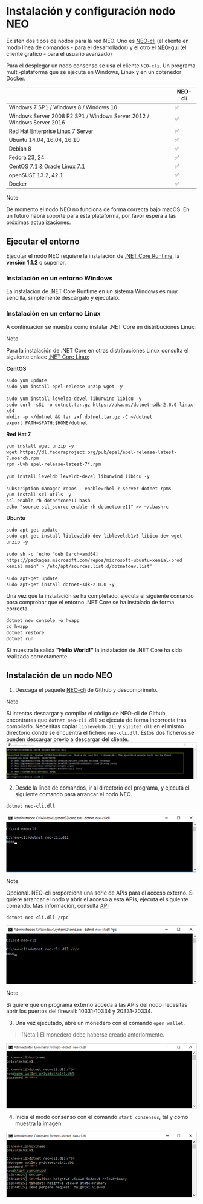 # Instalación y configuración nodo NEO

Existen dos tipos de nodos para la red NEO. Uno es [NEO-cli](https://github.com/neo-project/neo-cli/releases) (el cliente en modo línea de comandos - para el desarrollador) y el otro el [NEO-gui](https://www.neo.org/download) (el cliente gráfico - para el usuario avanzado)

Para el desplegar un nodo consenso se usa el cliente `NEO-cli`. Un programa multi-plataforma que se ejecuta en Windows, Linux y en un cotenedor Docker.

|                                   | NEO-cli |
| --------------------------------- | ----------------- |
| Windows 7 SP1 / Windows 8 / Windows 10| ✅              |
| Windows Server 2008 R2 SP1 / Windows Server 2012 / Windows Server 2016       | ✅                 |
| Red Hat Enterprise Linux 7 Server | ✅                 |
| Ubuntu 14.04, 16.04, 16.10        | ✅                 |
| Debian 8                          | ✅                 |
| Fedora 23, 24                     | ✅                 |
| CentOS 7.1 & Oracle Linux 7.1     | ✅                 |
| openSUSE 13.2, 42.1               | ✅                 |
| Docker                            | ✅                 |

> [!NOTE]
> De momento el nodo NEO no funciona de forma correcta bajo macOS. En un futuro habrá soporte para esta plataforma, por favor espera a las próximas actualizaciones.


## Ejecutar el entorno

Ejecutar el nodo NEO requiere la instalación de [.NET Core Runtime](https://www.microsoft.com/net/download/core#/runtime), la **versión 1.1.2** o superior.

### Instalación en un entorno Windows

La instalación de .NET Core Runtime en un sistema Windows es muy sencilla, simplemente descárgalo y ejecútalo.

### Instalación en un entorno Linux

A continuación se muestra como instalar .NET Core en distribuciones Linux:

> [!NOTE]
> Para la instalación de .NET Core en otras distribuciones Linux consulta el siguiente enlace [.NET Core Linux](https://www.microsoft.com/net/core#linuxredhat) 

**CentOS**

```
sudo yum update
sudo yum install epel-release unzip wget -y

sudo yum install leveldb-devel libunwind libicu -y 
sudo curl -sSL -o dotnet.tar.gz https://aka.ms/dotnet-sdk-2.0.0-linux-x64
mkdir -p ~/dotnet && tar zxf dotnet.tar.gz -C ~/dotnet
export PATH=$PATH:$HOME/dotnet
```

**Red Hat 7**

```
yum install wget unzip -y
wget https://dl.fedoraproject.org/pub/epel/epel-release-latest-7.noarch.rpm
rpm -Uvh epel-release-latest-7*.rpm

yum install leveldb leveldb-devel libunwind libicu -y

subscription-manager repos --enable=rhel-7-server-dotnet-rpms
yum install scl-utils -y
scl enable rh-dotnetcore11 bash
echo "source scl_source enable rh-dotnetcore11" >> ~/.bashrc
```

**Ubuntu**

```
sudo apt-get update
sudo apt-get install libleveldb-dev libleveldb1v5 libicu-dev wget unzip -y

sudo sh -c 'echo "deb [arch=amd64] https://packages.microsoft.com/repos/microsoft-ubuntu-xenial-prod xenial main" > /etc/apt/sources.list.d/dotnetdev.list' 

sudo apt-get update
sudo apt-get install dotnet-sdk-2.0.0 -y
```

Una vez que la instalación se ha completado, ejecuta el siguiente comando para comprobar que el entorno .NET Core se ha instalado de forma correcta.

```
dotnet new console -o hwapp
cd hwapp
dotnet restore
dotnet run
```

Si muestra la salida **"Hello World!"** la instalación de .NET Core ha sido realizada correctamente.

## Instalación de un nodo NEO

1. Descaga el paquete [NEO-cli](https://github.com/neo-project/neo-cli/releases) de Github y descomprímelo.

> [!NOTE]
> Si intentas descargar y compilar el código de NEO-cli de Github, encontraras que `dotnet neo-cli.dll` se ejecuta de forma incorrecta tras compilarlo. Necesitas copiar `libleveldb.dll` y `sqlite3.dll` en el mismo directorio donde se encuentra el fichero `neo-cli.dll`. Estos dos ficheros se pueden descargar previo a descargar del cliente.
><img style="vertical-align: middle" src="assets/setup/setup_1.png">
2. Desde la línea de comandos, ir al directorio del programa, y ejecuta el siguiente comando para arrancar el nodo NEO. 

```
dotnet neo-cli.dll
```

<img style="vertical-align: middle" src="assets/setup/setup_2.png">

> [!NOTE]
> Opcional. NEO-cli proporciona una serie de APIs para el acceso externo. Si quiere arrancar el nodo y abrir el acceso a 
>esta APIs, ejecuta el siguiente comando. Más información, consulta [API](api.md)

```
dotnet neo-cli.dll /rpc
```

<img style="vertical-align: middle" src="assets/setup/setup_3.png">

> [!NOTE]
> Si quiere que un programa externo acceda a las APIs del nodo necesitas abrir los puertos del firewall: 10331-10334 y 20331-20334.

3. Una vez ejecutado, abre un monedero con el comando `open wallet`.
> [Nota!] El monedero debe haberse creado anteriormente. 

<img style="vertical-align: middle" src="assets/setup/setup_4.png">

4. Inicia el modo consenso con el comando `start consensus`, tal y como muestra la imagen:

<img style="vertical-align: middle" src="assets/setup/setup_5.png">


